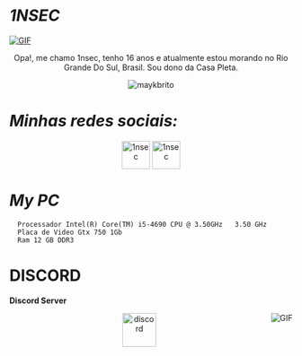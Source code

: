#                                                                    *1NSEC*



<a href="https://youtu.be/grB7Uof4TVA" target="blank"><img align="center" alt="GIF" src="https://cdn.dribbble.com/users/2238041/screenshots/4763918/working.gif" /></a>


<p align="center">Opa!, me chamo 1nsec, tenho 16 anos e atualmente estou morando no Rio Grande Do Sul, Brasil. Sou dono da Casa Pleta.
</p>


<p align="center"> <img src="https://komarev.com/ghpvc/?username=1nsec&color=blueviolet" alt="maykbrito" /> </p>


#                                                                    *Minhas redes sociais:*

<p align="center">
<a href="https://twitter.com/Deadisconnect" target="blank"><img align="center" src="https://www.gifservice.fr/img/gif-vignette-small/08fbc16f6a87f07f35676122a339b6c0/51748-multi-media-computer-software-internet-twitter.gif" alt="1nsec" height="50" width="50" /></a>
<a href="https://instagram.com/deadisconnect" target="blank"><img align="center" src="https://media0.giphy.com/media/QWpK88H1g9PtmtQly1/giphy.gif" alt="1nsec" height="50" width="50" /></a>
</p>


#                                                                    *My PC*

      Processador Intel(R) Core(TM) i5-4690 CPU @ 3.50GHz   3.50 GHz 
      Placa de Video Gtx 750 1Gb
      Ram 12 GB DDR3



#                                                                    **DISCORD**


**Discord Server**


<a href="https://youtu.be/8uvZgisgX5I" target="blank"><img align="right" alt="GIF" src="https://static.wixstatic.com/media/6bffcc_c6098b1dd9a542e18db4ad64699be580.gif" /></a>
<p align="center">
<a href="https://discord.gg/camisinha" target="blank"><img align="center" src="https://discordemoji.com/assets/emoji/3702_party_discord.gif" alt="discord" height="60" width="60"/></a>
</p>
